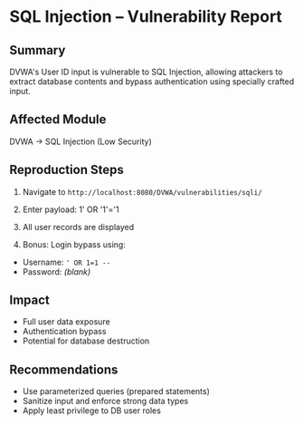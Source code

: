 # SQL Injection – Vulnerability Report

## Summary
DVWA's User ID input is vulnerable to SQL Injection, allowing attackers to extract database contents and bypass authentication using specially crafted input.

## Affected Module
DVWA → SQL Injection (Low Security)

## Reproduction Steps
1. Navigate to `http://localhost:8080/DVWA/vulnerabilities/sqli/`
2. Enter payload:
1' OR '1'='1

3. All user records are displayed

4. Bonus: Login bypass using:
- Username: `' OR 1=1 --`
- Password: *(blank)*

## Impact
- Full user data exposure
- Authentication bypass
- Potential for database destruction

## Recommendations
- Use parameterized queries (prepared statements)
- Sanitize input and enforce strong data types
- Apply least privilege to DB user roles


